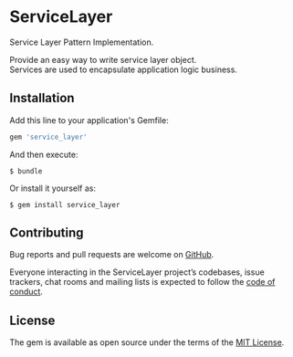 # ServiceLayer

Service Layer Pattern Implementation.

Provide an easy way to write service layer object.  
Services are used to encapsulate application logic business.

## Installation

Add this line to your application's Gemfile:

```ruby
gem 'service_layer'
```

And then execute:

    $ bundle

Or install it yourself as:

    $ gem install service_layer

## Contributing

Bug reports and pull requests are welcome on [GitHub](https://github.com/adriensldy/service_layer).

Everyone interacting in the ServiceLayer project’s codebases, issue trackers,
chat rooms and mailing lists is expected to follow the [code of conduct](https://github.com/gemologist/service_layer/blob/master/CODE_OF_CONDUCT.md).


## License

The gem is available as open source under the terms of the [MIT License](https://opensource.org/licenses/MIT).
